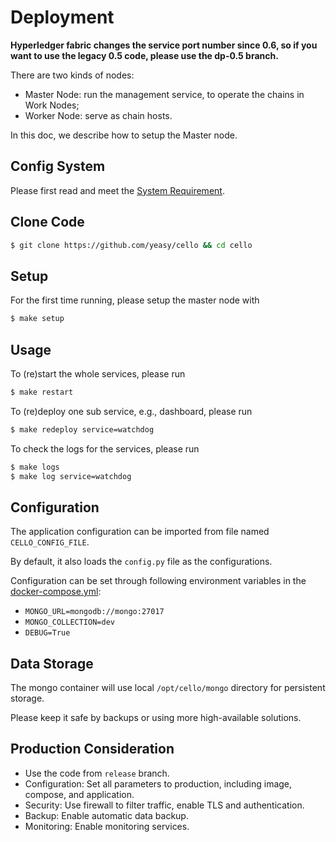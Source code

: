 # Deployment

**Hyperledger fabric changes the service port number since 0.6, so if you want to use the legacy 0.5 code, please use the dp-0.5 branch.**

There are two kinds of nodes: 

* Master Node: run the management service, to operate the chains in Work Nodes;
* Worker Node: serve as chain hosts.

In this doc, we describe how to setup the Master node.

## Config System
Please first read and meet the [System Requirement](system_requirement.md).


## Clone Code

```sh
$ git clone https://github.com/yeasy/cello && cd cello
```

##  Setup

For the first time running, please setup the master node with

```sh
$ make setup
```

## Usage

To (re)start the whole services, please run

```sh
$ make restart
```

To (re)deploy one sub service, e.g., dashboard, please run

```sh
$ make redeploy service=watchdog
```

To check the logs for the services, please run

```sh
$ make logs
$ make log service=watchdog
```

## Configuration
The application configuration can be imported from file named `CELLO_CONFIG_FILE`.

By default, it also loads the `config.py` file as the configurations.

Configuration can be set through following environment variables in the [docker-compose.yml](docker-compose.yml):

* `MONGO_URL=mongodb://mongo:27017`
* `MONGO_COLLECTION=dev`
* `DEBUG=True`

## Data Storage
The mongo container will use local `/opt/cello/mongo` directory for persistent storage. 

Please keep it safe by backups or using more high-available solutions.

## Production Consideration

* Use the code from `release` branch.
* Configuration: Set all parameters to production, including image, compose, and application.
* Security: Use firewall to filter traffic, enable TLS and authentication.
* Backup: Enable automatic data backup.
* Monitoring: Enable monitoring services.
